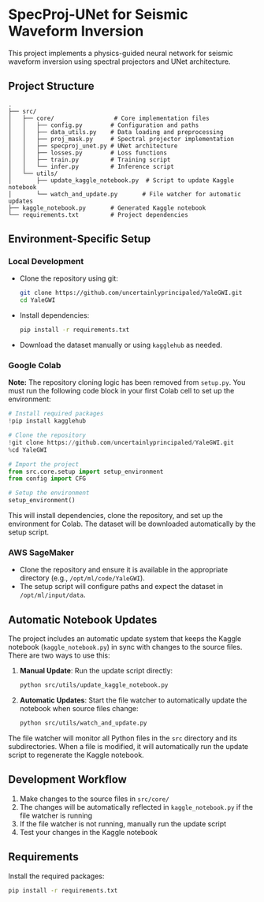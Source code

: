 # SpecProj-UNet for Seismic Waveform Inversion

This project implements a physics-guided neural network for seismic waveform inversion using spectral projectors and UNet architecture.

## Project Structure

```
.
├── src/
│   ├── core/                 # Core implementation files
│   │   ├── config.py        # Configuration and paths
│   │   ├── data_utils.py    # Data loading and preprocessing
│   │   ├── proj_mask.py     # Spectral projector implementation
│   │   ├── specproj_unet.py # UNet architecture
│   │   ├── losses.py        # Loss functions
│   │   ├── train.py         # Training script
│   │   └── infer.py         # Inference script
│   └── utils/
│       ├── update_kaggle_notebook.py  # Script to update Kaggle notebook
│       └── watch_and_update.py       # File watcher for automatic updates
├── kaggle_notebook.py       # Generated Kaggle notebook
└── requirements.txt         # Project dependencies
```

## Environment-Specific Setup

### Local Development
- Clone the repository using git:
  ```bash
  git clone https://github.com/uncertainlyprincipaled/YaleGWI.git
  cd YaleGWI
  ```
- Install dependencies:
  ```bash
  pip install -r requirements.txt
  ```
- Download the dataset manually or using `kagglehub` as needed.

### Google Colab
**Note:** The repository cloning logic has been removed from `setup.py`. You must run the following code block in your first Colab cell to set up the environment:

```python
# Install required packages
!pip install kagglehub

# Clone the repository
!git clone https://github.com/uncertainlyprincipaled/YaleGWI.git
%cd YaleGWI

# Import the project
from src.core.setup import setup_environment
from config import CFG

# Setup the environment
setup_environment()
```

This will install dependencies, clone the repository, and set up the environment for Colab. The dataset will be downloaded automatically by the setup script.

### AWS SageMaker
- Clone the repository and ensure it is available in the appropriate directory (e.g., `/opt/ml/code/YaleGWI`).
- The setup script will configure paths and expect the dataset in `/opt/ml/input/data`.

## Automatic Notebook Updates

The project includes an automatic update system that keeps the Kaggle notebook (`kaggle_notebook.py`) in sync with changes to the source files. There are two ways to use this:

1. **Manual Update**: Run the update script directly:
   ```bash
   python src/utils/update_kaggle_notebook.py
   ```

2. **Automatic Updates**: Start the file watcher to automatically update the notebook when source files change:
   ```bash
   python src/utils/watch_and_update.py
   ```

The file watcher will monitor all Python files in the `src` directory and its subdirectories. When a file is modified, it will automatically run the update script to regenerate the Kaggle notebook.

## Development Workflow

1. Make changes to the source files in `src/core/`
2. The changes will be automatically reflected in `kaggle_notebook.py` if the file watcher is running
3. If the file watcher is not running, manually run the update script
4. Test your changes in the Kaggle notebook

## Requirements

Install the required packages:
```bash
pip install -r requirements.txt
```
